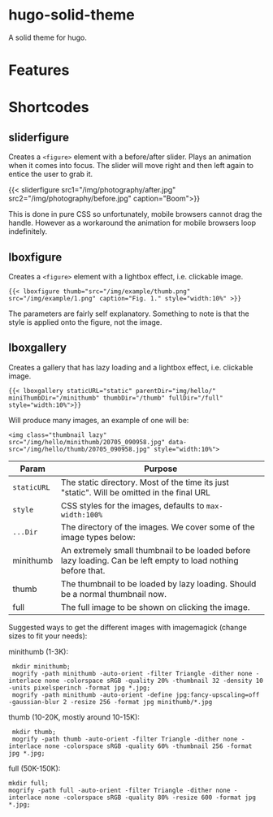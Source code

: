 # hugo-solid-theme
A solid theme for hugo.

# Features

# Shortcodes
## sliderfigure
Creates a `<figure>` element with a before/after slider.
Plays an animation when it comes into focus. The slider will move right and then left again to entice the user to grab it.

{{< sliderfigure src1="/img/photography/after.jpg" src2="/img/photography/before.jpg" caption="Boom">}}

This is done in pure CSS so unfortunately, mobile browsers cannot drag the handle.
However as a workaround the animation for mobile browsers loop indefinitely.

## lboxfigure
Creates a `<figure>` element with a lightbox effect, i.e. clickable image.

```
{{< lboxfigure thumb="src="/img/example/thumb.png" src="/img/example/1.png" caption="Fig. 1." style="width:10%" >}}
```

The parameters are fairly self explanatory. Something to note is that the style is applied onto the figure, not the image.

## lboxgallery
Creates a gallery that has lazy loading and a lightbox effect, i.e. clickable image.

```
{{< lboxgallery staticURL="static" parentDir="img/hello/" miniThumbDir="/minithumb" thumbDir="/thumb" fullDir="/full" style="width:10%">}}
```

Will produce many images, an example of one will be:

```
<img class="thumbnail lazy" src="/img/hello/minithumb/20705_090958.jpg" data-src="/img/hello/thumb/20705_090958.jpg" style="width:10%">
```


| Param | Purpose |
| --- | --- |
| `staticURL` | The static directory. Most of the time its just "static". Will be omitted in the final URL |
| `style` | CSS styles for the images, defaults to `max-width:100%` |
| `...Dir` | The directory of the images. We cover some of the image types below: |
| minithumb | An extremely small thumbnail to be loaded before lazy loading. Can be left empty to load nothing before that. |
| thumb | The thumbnail to be loaded by lazy loading. Should be a normal thumbnail now. |
| full | The full image to be shown on clicking the image. | 

Suggested ways to get the different images with imagemagick (change sizes to fit your needs):

minithumb (1-3K):

```
 mkdir minithumb;
 mogrify -path minithumb -auto-orient -filter Triangle -dither none -interlace none -colorspace sRGB -quality 20% -thumbnail 32 -density 10 -units pixelsperinch -format jpg *.jpg;
 mogrify -path minithumb -auto-orient -define jpg:fancy-upscaling=off -gaussian-blur 2 -resize 256 -format jpg minithumb/*.jpg
```

thumb (10-20K, mostly around 10-15K):
```
 mkdir thumb;
 mogrify -path thumb -auto-orient -filter Triangle -dither none -interlace none -colorspace sRGB -quality 60% -thumbnail 256 -format jpg *.jpg;
```

full (50K-150K):
```
mkdir full;
mogrify -path full -auto-orient -filter Triangle -dither none -interlace none -colorspace sRGB -quality 80% -resize 600 -format jpg *.jpg;
```